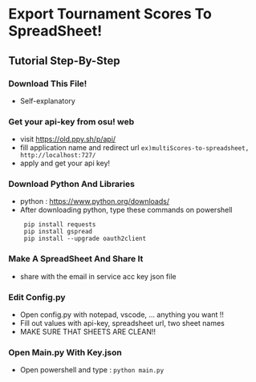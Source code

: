 # Export Tournament Scores To SpreadSheet!


## Tutorial Step-By-Step

### Download This File!
* Self-explanatory

### Get your api-key from osu! web
* visit https://old.ppy.sh/p/api/ 
* fill application name and redirect url `ex)multiScores-to-spreadsheet, http://localhost:727/`
* apply and get your api key!

### Download Python And Libraries
* python : https://www.python.org/downloads/
* After downloading python, type these commands on powershell
  ```
   pip install requests
   pip install gspread
   pip install --upgrade oauth2client
  ```
### Make A SpreadSheet And Share It
* share with the email in service acc key json file

### Edit Config.py
* Open config.py with notepad, vscode, ... anything you want !!
* Fill out values with api-key, spreadsheet url, two sheet names
* MAKE SURE THAT SHEETS ARE CLEAN!!

### Open Main.py With Key.json
* Open powershell and type : `python main.py`
  



